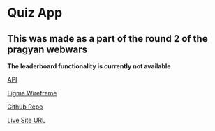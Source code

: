 # Quiz App 

## This was made as a part of the round 2 of the pragyan webwars

**The leaderboard functionality is currently not available**

[API](https://opentdb.com/api.php?)

[Figma Wireframe](https://www.figma.com/file/YYaFxQKdoa8L4stuxbQsi1/Quiz-App-Mritul?node-id=1-15&t=wsOs18J9IzdqicAR-0)

[Github Repo](https://github.com/mritul/quiz-app)

[Live Site URL](test)